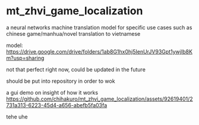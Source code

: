 # mt_zhvi_game_localization
a neural networks machine translation model for specific use cases such as chinese game/manhua/novel translation to vietnamese

model: https://drive.google.com/drive/folders/1ab8G1hx0hj5IenUrJV93Gpt1ywjIb8Km?usp=sharing

not that perfect right now, could be updated in the future

should be put into repository in order to wok

a gui demo on insight of how it works
https://github.com/chihakuro/mt_zhvi_game_localization/assets/92619401/2731a313-6223-45d4-a656-abefb5fa03fa

tehe uhe


